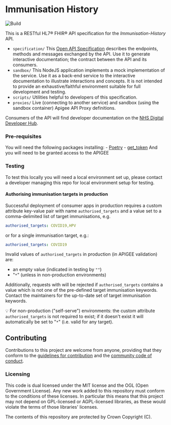 # Immunisation History

![Build](https://github.com/NHSDigital/immunisation-history/workflows/Build/badge.svg?branch=master)

This is a RESTful HL7® FHIR® API specification for the *Immunisation-History* API.

* `specification/` This [Open API Specification](https://swagger.io/docs/specification/about/) describes the endpoints, methods and messages exchanged by the API. Use it to generate interactive documentation; the contract between the API and its consumers.
* `sandbox/` This NodeJS application implements a mock implementation of the service. Use it as a back-end service to the interactive documentation to illustrate interactions and concepts. It is not intended to provide an exhaustive/faithful environment suitable for full development and testing.
* `scripts/` Utilities helpful to developers of this specification.
* `proxies/` Live (connecting to another service) and sandbox (using the sandbox container) Apigee API Proxy definitions.

Consumers of the API will find developer documentation on the [NHS Digital Developer Hub](https://digital.nhs.uk/developer).

### Pre-requisites
You will need the following packages installing: 
    - [Poetry](https://python-poetry.org/docs/)
    - [get_token](https://docs.apigee.com/api-platform/system-administration/auth-tools#install)
And you will need to be granted access to the APIGEE    


### Testing
To test this locally you will need a local environment set up, please contact a developer managing this repo for local environment setup for testing.

#### Authorising immunisation targets in production

Successful deployment of consumer apps in production requires a custom attribute key-value pair with name `authorised_targets` and a value set to a comma-delimited list of target immunisations, e.g.

```yaml
authorised_targets: COVID19,HPV
```

or for a single immunisation target, e.g.:

```yaml
authorised_targets: COVID19
```

Invalid values of `authorised_targets` in production (in APIGEE validation) are:

* an empty value (indicated in testing by `""`)
* "`*`" (unless in non-production environments)

Additionally, requests with will be rejected if `authorised_targets` contains a value which is not one of the pre-defined target immunisation keywords. Contact the maintainers for the up-to-date set of target immunisation keywords.

:bulb: For non-production ("self-serve") environments: the custom attribute `authorised_targets` is not required to exist; if it doesn't exist it will automatically be set to "`*`" (i.e. valid for any target).

## Contributing
Contributions to this project are welcome from anyone, providing that they conform to the [guidelines for contribution](https://github.com/NHSDigital/immunisation-history/blob/master/CONTRIBUTING.md) and the [community code of conduct](https://github.com/NHSDigital/immunisation-history/blob/master/CODE_OF_CONDUCT.md).

### Licensing
This code is dual licensed under the MIT license and the OGL (Open Government License). Any new work added to this repository must conform to the conditions of these licenses. In particular this means that this project may not depend on GPL-licensed or AGPL-licensed libraries, as these would violate the terms of those libraries' licenses.

The contents of this repository are protected by Crown Copyright (C).



